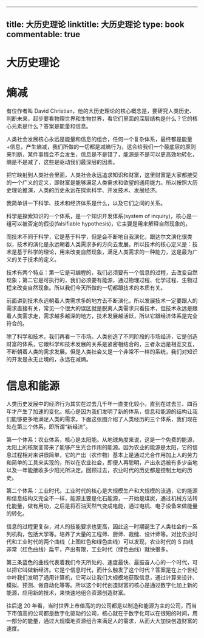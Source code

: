 
---
title: 大历史理论
linktitle: 大历史理论
type: book
commentable: true
---

# 大历史理论

# 熵减

有位作者叫 David Christian，他的大历史理论的核心概念是，要研究人类历史、判断未来，起步要看物理世界和生物世界，看它们里面的深层结构是什么？它的核心元素是什么？答案是能量和信息。

人类社会发展核心永远是能量和信息的组合，任何一个复杂体系，最终都是能量+信息，产生熵减，我们所做的一切都是减熵行为，这会给我们一个最底层的原则来判断，某件事情会不会发生，信息是不是错了，能源是不是可以更高效地转化，熵是不是减了，这些是驱动我们最深层的因素。

把它映射到人类社会里面，人类社会永远追求知识和财富，这里财富是大家都接受的一个广义的定义，即财富是能够满足人类需求和欲望的通用能力。所以按照大历史理论推演，人类的历史永远在探索科学、开发技术、发展经济。

我简单讲一下科学、技术和经济体系是什么，以及它们之间的关系。

科学是探索知识的一个体系，是一个知识开发体系(system of inquiry)，核心是一组可以被否定的假设(falsifiable hypothesis)，它主要是用来解释自然现象的。

而技术不同于科学，它是基于科学，但是会不断地自我演化，跟达尔文演化很类似，技术的演化是永远朝着人类需求多的方向去发展。所以技术的核心定义是：技术是基于科学的理论，用来改变自然现象，满足人类需求的一种能力，这是最为广义的关于技术的定义。

技术有两个特点：第一它是可编程的，我们必须要有一个信息的过程，去改变自然现象；第二它是可执行的，我们必须要有能源，通过物理过程、化学过程、生物过程来改变自然现象。所以我们今天所做的一切都跟技术的本质有关。

前面讲到技术永远朝着人类需求多的地方去不断演化，所以发展技术一定要跟人的需求直接有关，常见一个很大的误区就是脱离人类需求只看技术，但技术永远是跟着人类需求走，需求越多越深的地方，技术发展越活跃，所以它跟经济体系是完全符合的。

除了科学和技术，我们再看一下市场。人类创造了不同阶段的市场经济，它是创造财富的体系，它跟科学和技术发展的关系是紧密相结合的，三者永远是相互交互，不断朝着人类的需求发展。但是人类社会又是一个非常不一样的系统，我们对知识的开发是永无止境的，永远在减熵。

# 信息和能源

人类历史发展中的经济行为其实在过去几千年一直变化较小，直到在过去三、四百年才产生了加速的变化。核心是因为我们发明了新的体系，信息和能源的结构让我们能够更多地满足人类的需求。下面这张图介绍了人类经历的三个体系，我们现在处在第三个体系，即所谓“新经济”。

第一个体系：农业体系，核心是太阳能。从地球角度来说，这是一个免费的能源，太阳上的核聚变带来了能够产生光合作用的能源。因为农业的能源是太阳，它的信息过程相对来讲很简单，它的产出（农作物）基本上是通过光合作用加上人的劳力和简单的工具来实现的，所以在农业社会，即便人再聪明，产出永远被有多少亩地以及一年能接收多少阳光所决定。回顾过去，农业时代的历史都是控制土地的历史。

第二个体系：工业时代。工业时代的核心是大规模生产和大规模的流通，它的能源和信息结构又完全不一样，能源主要是化石能源，一开始是煤炭，通过机械方法转化能量，做有用功，之后是将石油天然气变成电能，通过电机、电子设备来做能量的转化。

信息的过程更复杂，对人的技能要求也更高，因此这一时期诞生了人类社会的一系列机构，包括大学等。培养了大量的工程师、厨师、裁缝、设计师等。对比农业时代和工业时代的两个曲线（上图红色和绿色曲线）可以发现，农业时代的 S 曲线非常（红色曲线）扁平，产出有限，工业时代（绿色曲线）就快很多。

第三条蓝色的曲线代表着我们今天所处的、速度最快、最振奋人心的一个时代，可以把它叫做新经济。它是个信息时代，而什么触发了这个时代？答案是在上个世纪中叶我们发明了通用计算机，它可以让我们大规模地获取信息，通过计算来设计、模拟、预测、做自动化等等。所以这个时代创造财富的核心是通过数字化加上新的能源，应用新的技术，来快速地组合资源创造财富。

往后退 20 年看，当时世界上市值高的的公司都是以制造和能源为主的公司，而当下市值高的公司都是数字化驱动的公司，核心就在于数字化可以在很短的时间，用一部分的能量，通过大规模地资源组合来满足人的需求，从而大大加快创造财富的速度。

    